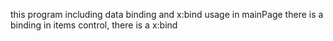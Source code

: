 this program including data binding and x:bind usage
in mainPage there is a binding
 in items control, there is a x:bind 
